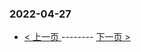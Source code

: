 ### 2022-04-27 
 

- [ < 上一页 ](https://github.com/able8/weibo-hot-record/blob/master/2022-04-26.md) -------- [ 下一页 > ](https://github.com/able8/weibo-hot-record/blob/master/2022-04-28.md)